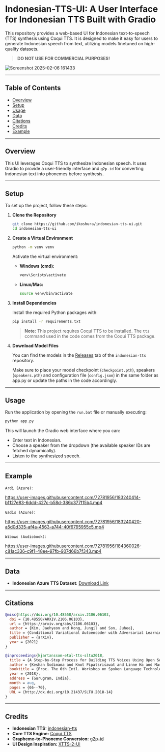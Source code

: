 # Indonesian-TTS-UI: A User Interface for Indonesian TTS Built with Gradio

This repository provides a web-based UI for Indonesian text-to-speech (TTS) synthesis using Coqui TTS. It is designed to make it easy for users to generate Indonesian speech from text, utilizing models finetuned on high-quality datasets.

> **DO NOT USE FOR COMMERCIAL PURPOSES!**

![Screenshot 2025-02-06 161433](https://github.com/user-attachments/assets/29e07c73-a91f-44a9-8bd4-8de5feeb97a6)

---

## Table of Contents

- [Overview](#overview)
- [Setup](#setup)
- [Usage](#usage)
- [Data](#data)
- [Citations](#citations)
- [Credits](#credits)
- [Example](#example)

---

## Overview

This UI leverages Coqui TTS to synthesize Indonesian speech. It uses Gradio to provide a user-friendly interface and `g2p-id` for converting Indonesian text into phonemes before synthesis.

---

## Setup

To set up the project, follow these steps:

1. **Clone the Repository**

   ```bash
   git clone https://github.com/ikoshura/indonesian-tts-ui.git
   cd indonesian-tts-ui
   ```

2. **Create a Virtual Environment**

   ```bash
   python -m venv venv
   ```

   Activate the virtual environment:

   - **Windows (cmd):**
     ```bash
     venv\Scripts\activate
     ```
   - **Linux/Mac:**
     ```bash
     source venv/bin/activate
     ```

3. **Install Dependencies**

   Install the required Python packages with:

   ```bash
   pip install -r requirements.txt
   ```

   > **Note:** This project requires Coqui TTS to be installed. The `tts` command used in the code comes from the Coqui TTS package.

4. **Download Model Files**

   You can find the models in the [Releases](https://github.com/Wikidepia/indonesian-tts/releases/) tab of the `indonesian-tts` repository.
   
   Make sure to place your model checkpoint (`checkpoint.pth`), speakers (`speakers.pth`)
and configuration file (`config.json`) in the same folder as app.py or update the paths in the code accordingly.

---

## Usage

Run the application by opening the `run.bat` file or manually executing:

```bash
python app.py
```

This will launch the Gradio web interface where you can:
- Enter text in Indonesian.
- Choose a speaker from the dropdown (the available speaker IDs are fetched dynamically).
- Listen to the synthesized speech.

---

## Example

`Ardi (Azure)`:

https://user-images.githubusercontent.com/72781956/183240414-b1127e83-6ddd-427c-b58d-386c377f15b4.mp4

`Gadis (Azure)`:

https://user-images.githubusercontent.com/72781956/183240420-a5d0d335-af4a-4563-a744-40f6795955c5.mp4

`Wibowo (Audiobook)`:

https://user-images.githubusercontent.com/72781956/184360026-c81ac336-c9f1-48ee-97fb-907d66b7f343.mp4

---

## Data

- **Indonesian Azure TTS Dataset:** [Download Link](https://depia.wiki/files/azure-tts.tar)

---

## Citations

```bibtex
@misc{https://doi.org/10.48550/arxiv.2106.06103,
  doi = {10.48550/ARXIV.2106.06103},
  url = {https://arxiv.org/abs/2106.06103},
  author = {Kim, Jaehyeon and Kong, Jungil and Son, Juhee},
  title = {Conditional Variational Autoencoder with Adversarial Learning for End-to-End Text-to-Speech},
  publisher = {arXiv},
  year = {2021}
}

@inproceedings{kjartansson-etal-tts-sltu2018,
  title = {A Step-by-Step Process for Building TTS Voices Using Open Source Data and Framework for Bangla, Javanese, Khmer, Nepali, Sinhala, and Sundanese},
  author = {Keshan Sodimana and Knot Pipatsrisawat and Linne Ha and Martin Jansche and Oddur Kjartansson and Pasindu De Silva and Supheakmungkol Sarin},
  booktitle = {Proc. The 6th Intl. Workshop on Spoken Language Technologies for Under-Resourced Languages (SLTU)},
  year = {2018},
  address = {Gurugram, India},
  month = aug,
  pages = {66--70},
  URL = {http://dx.doi.org/10.21437/SLTU.2018-14}
}
```

---

## Credits

- **Indonesian TTS:** [indonesian-tts](https://github.com/Wikidepia/indonesian-tts)
- **Core TTS Engine:** [Coqui TTS](https://github.com/coqui-ai/TTS)
- **Grapheme-to-Phoneme Conversion:** [g2p-id](https://github.com/Wikidepia/g2p-id)
- **UI Design Inspiration:** [XTTS-2-UI](https://github.com/pbanuru/xtts2-ui)
